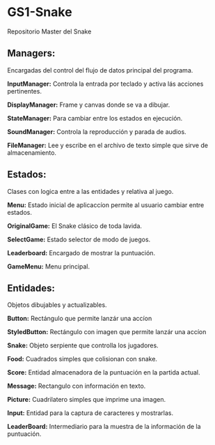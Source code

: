 # GS1-Snake
Repositorio Master del Snake

## Managers:
  Encargadas del control del flujo de datos principal del programa.
  
  **InputManager:** Controla la entrada por teclado y activa lás acciones pertinentes.
  
  **DisplayManager:** Frame y canvas donde se va a dibujar.
  
  **StateManager:** Para cambiar entre los  estados en ejecución.
  
  **SoundManager:** Controla la reproducción y parada de audios.
  
  **FileManager:** Lee y escribe en el archivo de texto simple que sirve de almacenamiento.

## Estados:
  Clases con logica entre a las entidades y relativa al juego.
  
  **Menu:** Estado inicial de aplicaccíon permite al usuario cambiar entre estados.
  
  **OriginalGame:** El Snake clásico de toda lavida.
  
  **SelectGame:** Estado selector de modo de juegos.
  
  **Leaderboard:** Encargado de mostrar la puntuación.
  
  **GameMenu:** Menu principal.
  
## Entidades:
  
  Objetos dibujables y actualizables. 

  **Button:** Rectángulo que permite lanzár una accíon
  
  **StyledButton:** Rectángulo con imagen que permite lanzár una accíon
  
  **Snake:** Objeto serpiente que controlla los jugadores.
  
  **Food:** Cuadrados simples que colisionan con snake.
  
  **Score:** Entidad almacenadora de la puntuación en la partida actual.
  
  **Message:** Rectangulo con información en texto.
  
  **Picture:** Cuadrilatero simples que imprime una imagen.
   
  **Input:** Entidad para la captura de caracteres y mostrarlas.
  
  **LeaderBoard:** Intermediario para la muestra de la información de la puntuación.
